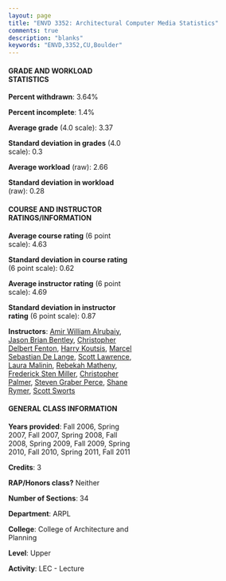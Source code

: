 ```yaml
---
layout: page
title: "ENVD 3352: Architectural Computer Media Statistics"
comments: true
description: "blanks"
keywords: "ENVD,3352,CU,Boulder"
---
```

<head>
<script src="https://ajax.googleapis.com/ajax/libs/jquery/2.1.3/jquery.min.js"></script>
<script src="https://dl.dropboxusercontent.com/s/pc42nxpaw1ea4o9/highcharts.js?dl=0"></script>
<!-- <script src="../assets/js/highcharts.js"></script> -->
<style type="text/css">@font-face {
	font-family: "Bebas Neue";
	src: url(https://www.filehosting.org/file/details/544349/BebasNeue Regular.otf) format("opentype");
	}
	h1.Bebas { 
		font-family: "Bebas Neue", Verdana, Tahoma;
	}
</style>
</head>
<body>
	<div id="container" style="float: right; width: 45%; height: 88%; margin-left: 2.5%; margin-right: 2.5%;"></div>
	<script language="JavaScript">
		$(document).ready(function() {
		var chart = {type: 'column'};
		var title = {text: 'Grade Distribution'};
		var xAxis = {categories: ['A','B','C','D','F'],crosshair: true};
		var yAxis = {min: 0,title: {text: 'Percentage'}};
		var tooltip = {headerFormat: '<center><b><span style="font-size:20px">{point.key}</span></b></center>',
		               pointFormat: '<td style="padding:0"><b>{point.y:.1f}%</b></td>',
		               footerFormat: '</table>',shared: true,useHTML: true};
		var plotOptions = {column: {pointPadding: 0.0,borderWidth: 0}};  
		var credits = {enabled: false};var series= [{name: 'Percent',data: [57.08,34.9,3.39,1.42,3.22,]}];
		var json = {};
		json.chart = chart;
		json.title = title;
		json.tooltip = tooltip;
		json.xAxis = xAxis;
		json.yAxis = yAxis;  
		json.series = series;
		json.plotOptions = plotOptions;  
		json.credits = credits;
		$('#container').highcharts(json);
	});
	</script>
</body>
			   
#### GRADE AND WORKLOAD STATISTICS

**Percent withdrawn**: 3.64%

**Percent incomplete**: 1.4%

**Average grade** (4.0 scale): 3.37

**Standard deviation in grades** (4.0 scale): 0.3

**Average workload** (raw): 2.66

**Standard deviation in workload** (raw): 0.28

#### COURSE AND INSTRUCTOR RATINGS/INFORMATION

**Average course rating** (6 point scale): 4.63

**Standard deviation in course rating** (6 point scale): 0.62

**Average instructor rating** (6 point scale): 4.69

**Standard deviation in instructor rating** (6 point scale): 0.87

**Instructors**: <a href='../../instructors/Amir_William_Alrubaiy'>Amir William Alrubaiy</a>, <a href='../../instructors/Jason_Brian_Bentley'>Jason Brian Bentley</a>, <a href='../../instructors/Christopher_Delbert_Fenton'>Christopher Delbert Fenton</a>, <a href='../../instructors/Harry_Koutsis'>Harry Koutsis</a>, <a href='../../instructors/Marcel_Sebastian_De_Lange'>Marcel Sebastian De Lange</a>, <a href='../../instructors/Scott_Lawrence'>Scott Lawrence</a>, <a href='../../instructors/Laura_Malinin'>Laura Malinin</a>, <a href='../../instructors/Rebekah_Matheny'>Rebekah Matheny</a>, <a href='../../instructors/Frederick_Sten_Miller'>Frederick Sten Miller</a>, <a href='../../instructors/Christopher_Palmer'>Christopher Palmer</a>, <a href='../../instructors/Steven_Graber_Perce'>Steven Graber Perce</a>, <a href='../../instructors/Shane_Rymer'>Shane Rymer</a>, <a href='../../instructors/Scott_Sworts'>Scott Sworts</a>

#### GENERAL CLASS INFORMATION

**Years provided**: Fall 2006, Spring 2007, Fall 2007, Spring 2008, Fall 2008, Spring 2009, Fall 2009, Spring 2010, Fall 2010, Spring 2011, Fall 2011

**Credits**: 3

**RAP/Honors class?** Neither

**Number of Sections**: 34

**Department**: ARPL

**College**: College of Architecture and Planning

**Level**: Upper

**Activity**: LEC - Lecture
